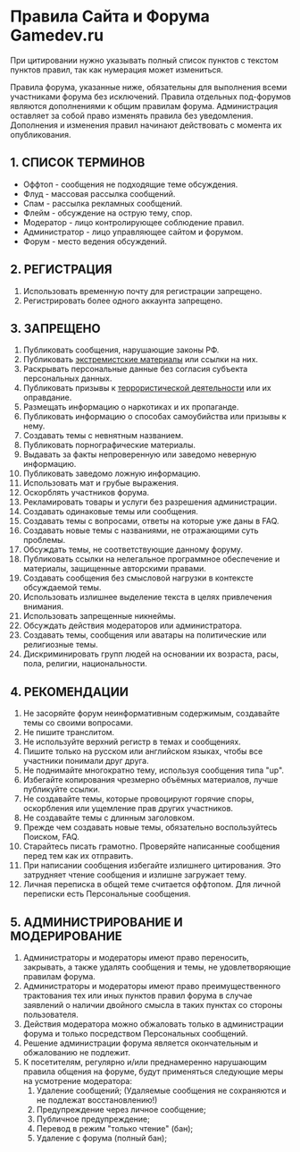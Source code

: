 # Правила Сайта и Форума Gamedev.ru

При цитировании нужно указывать полный список пунктов с текстом пунктов правил, так как нумерация может измениться.

Правила форума, указанные ниже, обязательны для выполнения всеми участниками форума без исключений.
Правила отдельных под-форумов являются дополнениями к общим правилам форума.
Администрация оставляет за собой право изменять правила без уведомления.
Дополнения и изменения правил начинают действовать с момента их опубликования.

## 1. СПИСОК ТЕРМИНОВ
  * Оффтоп - сообщения не подходящие теме обсуждения.
  * Флуд - массовая рассылка сообщений.
  * Спам - рассылка рекламных сообщений.
  * Флейм - обсуждение на острую тему, спор.
  * Модератор - лицо контролирующее соблюдение правил.
  * Администратор - лицо управляющее сайтом и форумом.
  * Форум - место ведения обсуждений.
## 2. РЕГИСТРАЦИЯ
  1. Использовать временную почту для регистрации запрещено.
  2. Регистрировать более одного аккаунта запрещено.

## 3. ЗАПРЕЩЕНО
  1. Публиковать сообщения, нарушающие законы РФ.
  2. Публиковать [экстремистские материалы](https://minjust.gov.ru/ru/extremist-materials/) или ссылки на них.
  3. Раскрывать персональные данные без согласия субъекта персональных данных.
  4. Публиковать призывы к [террористической деятельности](http://www.consultant.ru/document/cons_doc_LAW_58840/4fdc493704d123d418c32ed33872ca5b3fb16936/) или их оправдание.
  5. Размещать информацию о наркотиках и их пропаганде.
  6. Публиковать информацию о способах самоубийства или призывы к нему.
  7. Создавать темы с невнятным названием.
  8. Публиковать порнографические материалы.
  9. Выдавать за факты непроверенную или заведомо неверную информацию.
  10. Публиковать заведомо ложную информацию.
  11. Использовать мат и грубые выражения.
  12. Оскорблять участников форума.
  13. Рекламировать товары и услуги без разрешения администрации.
  14. Создавать одинаковые темы или сообщения.
  15. Создавать темы с вопросами, ответы на которые уже даны в FAQ.
  16. Создавать новые темы с названиями, не отражающими суть проблемы.
  17. Обсуждать темы, не соответствующие данному форуму.
  18. Публиковать ссылки на нелегальное программное обеспечение и материалы, защищенные авторскими правами.
  19. Создавать сообщения без смысловой нагрузки в контексте обсуждаемой темы.
  20. Использовать излишнее выделение текста в целях привлечения внимания.
  21. Использовать запрещенные никнеймы.
  22. Обсуждать действия модераторов или администратора.
  23. Создавать темы, сообщения или аватары на политические или религиозные темы.
  24. Дискриминировать групп людей на основании их возраста, расы, пола, религии, национальности.

## 4. РЕКОМЕНДАЦИИ
  1. Не засоряйте форум неинформативным содержимым, создавайте темы со своими вопросами.
  2. Не пишите транслитом.
  3. Не используйте верхний регистр в темах и сообщениях.
  4. Пишите только на русском или английском языках, чтобы все участники понимали друг друга.
  56. Не поднимайте многократно тему, используя сообщения типа "up".
  6. Избегайте копирования чрезмерно объёмных материалов, лучше публикуйте ссылки.
  7. Не создавайте темы, которые провоцируют горячие споры, оскорбления или ущемление прав других участников.
  8. Не создавайте темы с длинным заголовком.
  9. Прежде чем создавать новые темы, обязательно воспользуйтесь Поиском, FAQ.
  10. Старайтесь писать грамотно. Проверяйте написанные сообщения перед тем как их отправить.
  11. При написании сообщения избегайте излишнего цитирования. Это затрудняет чтение сообщения и излишне загружает тему.
  12. Личная переписка в общей теме считается оффтопом. Для личной переписки есть Персональные сообщения.

## 5. АДМИНИСТРИРОВАНИЕ И МОДЕРИРОВАНИЕ
  1. Администраторы и модераторы имеют право переносить, закрывать, а также удалять сообщения и темы, не удовлетворяющие правилам форума.
  2. Администраторы и модераторы имеют право преимущественного трактования тех или иных пунктов правил форума в случае заявлений о наличии двойного смысла в таких пунктах со стороны пользователя.
  3. Действия модератора можно обжаловать только в администрации форума и только посредством Персональных сообщений.
  4. Решение администрации форума является окончательным и обжалованию не подлежит.
  5. К посетителям, регулярно и/или преднамеренно нарушающим правила общения на форуме, будут применяться следующие меры на усмотрение модератора:
       1. Удаление сообщений; (Удаляемые сообщения не сохраняются и не подлежат восстановлению!)
       2. Предупреждение через личное сообщение;
       3. Публичное предупреждение;
       4. Перевод в режим "только чтение" (бан);
       5. Удаление с форума (полный бан);
